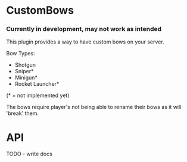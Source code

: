 # CustomBows

### Currently in development, may not work as intended

This plugin provides a way to have custom bows on your server.

Bow Types:

- Shotgun
- Sniper*
- Minigun*
- Rocket Launcher*

(* = not implemented yet)

The bows require player's not being able to rename their bows as it will 'break' them.

# API

TODO - write docs

